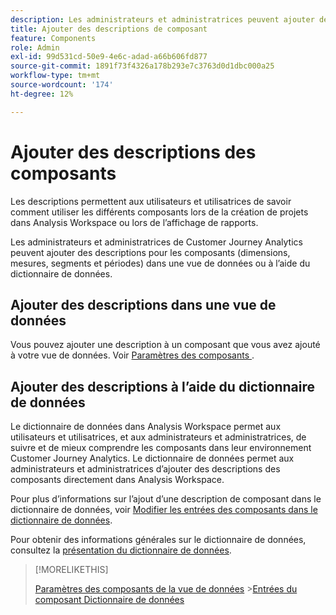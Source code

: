 ```yaml
---
description: Les administrateurs et administratrices peuvent ajouter des descriptions pour les composants dans la vue de données ou en utilisant le dictionnaire de données
title: Ajouter des descriptions de composant
feature: Components
role: Admin
exl-id: 99d531cd-50e9-4e6c-adad-a66b606fd877
source-git-commit: 1891f73f4326a178b293e7c3763d0d1dbc000a25
workflow-type: tm+mt
source-wordcount: '174'
ht-degree: 12%

---
```


# Ajouter des descriptions des composants

Les descriptions permettent aux utilisateurs et utilisatrices de savoir comment utiliser les différents composants lors de la création de projets dans Analysis Workspace ou lors de l’affichage de rapports.

Les administrateurs et administratrices de Customer Journey Analytics peuvent ajouter des descriptions pour les composants (dimensions, mesures, segments et périodes) dans une vue de données ou à l’aide du dictionnaire de données.

## Ajouter des descriptions dans une vue de données

Vous pouvez ajouter une description à un composant que vous avez ajouté à votre vue de données. Voir [ Paramètres des composants ](/help/data-views/component-settings/overview.md).

## Ajouter des descriptions à l’aide du dictionnaire de données

Le dictionnaire de données dans Analysis Workspace permet aux utilisateurs et utilisatrices, et aux administrateurs et administratrices, de suivre et de mieux comprendre les composants dans leur environnement Customer Journey Analytics. Le dictionnaire de données permet aux administrateurs et administratrices d’ajouter des descriptions des composants directement dans Analysis Workspace.

Pour plus d’informations sur l’ajout d’une description de composant dans le dictionnaire de données, voir [Modifier les entrées des composants dans le dictionnaire de données](/help/components/data-dictionary/edit-entries-data-dictionary.md).

Pour obtenir des informations générales sur le dictionnaire de données, consultez la [présentation du dictionnaire de données](/help/components/data-dictionary/data-dictionary-overview.md).

>[!MORELIKETHIS]
>
>[Paramètres des composants de la vue de données](/help/data-views/component-settings/overview.md)
>&#x200B;>[Entrées du composant Dictionnaire de données](/help/components/data-dictionary/edit-entries-data-dictionary.md)
>
